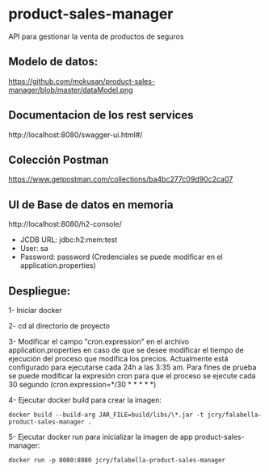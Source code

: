 # product-sales-manager
API para gestionar la venta de productos de seguros

## Modelo de datos:
https://github.com/mokusan/product-sales-manager/blob/master/dataModel.png

## Documentacion de los rest services
http://localhost:8080/swagger-ui.html#/

## Colección Postman
https://www.getpostman.com/collections/ba4bc277c09d90c2ca07

## UI de Base de datos en memoria
http://localhost:8080/h2-console/
- JCDB URL: jdbc:h2:mem:test
- User: sa
- Password: password (Credenciales se puede modificar en el application.properties)

## Despliegue:
  1- Iniciar docker

  2- cd al directorio de proyecto
  
  3- Modificar el campo "cron.expression" en el archivo application.properties en caso de que se desee modificar el tiempo de ejecución del proceso que modifica los precios. Actualmente está configurado para ejecutarse cada 24h a las 3:35 am. Para fines de prueba se puede modificar la expresión cron para que el proceso se ejecute cada 30 segundo (cron.expression=*/30 * * * * *) 

  4- Ejecutar docker build para crear la imagen:
  
    docker build --build-arg JAR_FILE=build/libs/\*.jar -t jcry/falabella-product-sales-manager .

  5- Ejecutar docker run para inicializar la imagen de app product-sales-manager:
  
    docker run -p 8080:8080 jcry/falabella-product-sales-manager
